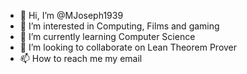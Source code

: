 - 👋 Hi, I’m @MJoseph1939
- 👀 I’m interested in Computing, Films and gaming
- 🌱 I’m currently learning Computer Science
- 💞️ I’m looking to collaborate on Lean Theorem Prover
- 📫 How to reach me my email

<!---
MJoseph1939/MJoseph1939 is a ✨ special ✨ repository because its `README.md` (this file) appears on your GitHub profile.
You can click the Preview link to take a look at your changes.
--->
